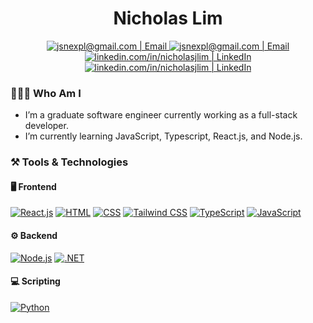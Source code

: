 <h1 align="center">Nicholas Lim</h1>

<div align="center">
  <!-- Email button -->
  <!-- Light Mode -->
  <a align="center" href="mailto:jsnexpl@gmail.com@gmail.com#gh-light-mode-only">
  <img src="https://img.shields.io/badge/-Email-EA4335?logo=gmail&logoColor=white&style=for-the-badge&labelColor=000&color=61dafb#gh-light-mode-only" alt="jsnexpl@gmail.com | Email">
  </a>
  <!-- Dark Mode -->
  <a align="center" href="mailto:jsnexpl@gmail.com#gh-dark-mode-only">
  <img src="https://img.shields.io/badge/-Email-EA4335?logo=gmail&logoColor=white&style=for-the-badge#gh-dark-mode-only" alt="jsnexpl@gmail.com | Email">
  </a>
  
  <!-- LinkedIn button -->
  <!-- Light Mode -->
  <a href="linkedin.com/in/nicholasjlim/#gh-light-mode-only">
  <img src="https://img.shields.io/badge/-LinkedIn-0A66C2?logo=linkedin&logoColor=white&style=for-the-badge&labelColor=000&color=61dafb#gh-light-mode-only" alt="linkedin.com/in/nicholasjlim | LinkedIn">
  </a>
  <!-- Dark Mode -->
  <a href="linkedin.com/in/nicholasjlim/#gh-dark-mode-only">
  <img src="https://img.shields.io/badge/-LinkedIn-0A66C2?logo=linkedin&logoColor=white&style=for-the-badge#gh-dark-mode-only" alt="linkedin.com/in/nicholasjlim | LinkedIn">
  </a>
</div>

<h3 align="left">👩🏻‍💻 Who Am I</h3>

- I’m a graduate software engineer currently working as a full-stack developer.
- I’m currently learning JavaScript, Typescript, React.js, and Node.js.

<h3 align="left">⚒️ Tools & Technologies</h3>
<h4 align="left">🖥️ Frontend</h4>

[![React.js](https://img.shields.io/badge/-React.js-61DAFB?logo=react&logoColor=black&style=for-the-badge)](#)
[![HTML](https://img.shields.io/badge/-HTML-E34F26?logo=html5&logoColor=white&style=for-the-badge)](#)
[![CSS](https://img.shields.io/badge/-CSS-1572B6?logo=css3&logoColor=white&style=for-the-badge)](#)
[![Tailwind CSS](https://img.shields.io/badge/-Tailwind%20CSS-06B6D4?logo=tailwindcss&logoColor=white&style=for-the-badge)](#)
[![TypeScript](https://img.shields.io/badge/-TypeScript-3178C6?logo=typescript&logoColor=white&style=for-the-badge)](#)
[![JavaScript](https://img.shields.io/badge/-JavaScript-F7DF1E?logo=javascript&logoColor=black&style=for-the-badge)](#)

<h4 align="left">⚙️ Backend</h4>

[![Node.js](https://img.shields.io/badge/-Node.js-339933?logo=node.js&logoColor=white&style=for-the-badge)](#)
[![.NET](https://img.shields.io/badge/-dotnet-%3F?style=for-the-badge&logo=dotnet&logoColor=white&color=%23512BD4)](#)

<h4 align="left">💻 Scripting</h4>

[![Python](https://img.shields.io/badge/-Python-3776AB?logo=python&logoColor=white&style=for-the-badge)](#)

<!--
**limnj22/limnj22** is a ✨ _special_ ✨ repository because its `README.md` (this file) appears on your GitHub profile.

Here are some ideas to get you started:

- 🔭 I’m currently working on ...
- 🌱 I’m currently learning ...
- 👯 I’m looking to collaborate on ...
- 🤔 I’m looking for help with ...
- 💬 Ask me about ...
- 📫 How to reach me: ...
- 😄 Pronouns: ...
- ⚡ Fun fact: ...
-->
